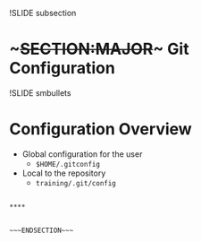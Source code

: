 !SLIDE subsection
# ~~~SECTION:MAJOR~~~ Git Configuration

!SLIDE smbullets
# Configuration Overview

* Global configuration for the user
  * `$HOME/.gitconfig`
* Local to the repository
  * `training/.git/config`


~~~SECTION:handouts~~~

****


~~~ENDSECTION~~~


